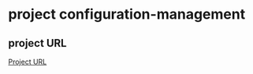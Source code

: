 # project configuration-management

## project URL

[Project URL](https://github.com/ajaygaddam91/configuration-management)
